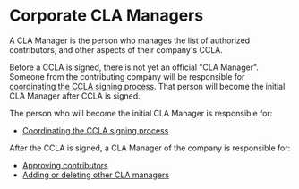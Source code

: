 # Corporate CLA Managers

A CLA Manager is the person who manages the list of authorized contributors, and other aspects of their company's CCLA.

Before a CCLA is signed, there is not yet an official "CLA Manager". Someone from the contributing company will be responsible for [coordinating the CCLA signing process](coordinate-signing-ccla.md). That person will become the initial CLA Manager after CCLA is signed.

The person who will become the initial CLA Manager is responsible for:

* [Coordinating the CCLA signing process](coordinate-signing-ccla.md)

After the CCLA is signed, a CLA Manager of the company is responsible for:

* [Approving contributors](approve-and-manage-contributors.md)
* [Adding or deleting other CLA managers](add-or-delete-cla-managers.md)

